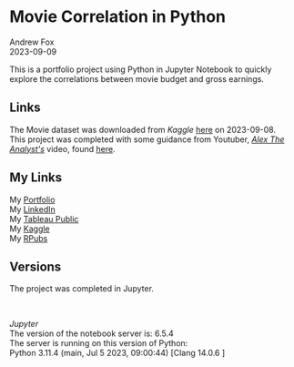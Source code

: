 # Movie Correlation in Python

Andrew Fox
<br>2023-09-09

This is a portfolio project using Python in Jupyter Notebook to quickly explore the correlations between movie budget and gross earnings.

## Links
The Movie dataset was downloaded from *Kaggle* [here](https://www.kaggle.com/datasets/danielgrijalvas/movies?resource=download) on 2023-09-08.
<br>
This project was completed with some guidance from Youtuber, [*Alex The Analyst's*](https://www.youtube.com/@AlexTheAnalyst) video, found [here]([https://www.youtube.com/watch?v=qfyynHBFOsM](https://www.youtube.com/watch?v=iPYVYBtUTyE)).
## My Links
My [Portfolio](https://andrewfox1.wordpress.com/data-science/)
<br>
My [LinkedIn](www.linkedin.com/in/ajfandrewjfox)
<br>
My [Tableau Public](https://public.tableau.com/app/profile/andrew.fox3475)
<br>
My [Kaggle](https://www.kaggle.com/andrewjfox)
<br>
My [RPubs](https://rpubs.com/AndrewFox)

## Versions
The project was completed in Jupyter.

<br>

*Jupyter*
<br>
The version of the notebook server is: 6.5.4
<br>
The server is running on this version of Python:
<br>
Python 3.11.4 (main, Jul  5 2023, 09:00:44) [Clang 14.0.6 ]

